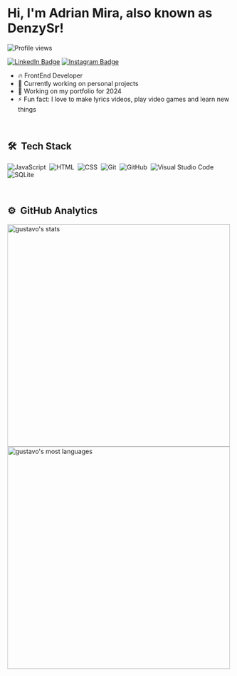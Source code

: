 <!-- <img align="right" height="590em" src="./assets/Instagram.svg"/> -->
<h1 align="left">Hi, I'm Adrian Mira, also known as DenzySr!</h1>
<p align="left"> <img src="https://komarev.com/ghpvc/?username=DenzySr&color=green" alt="Profile views" /> </p>

[![LinkedIn Badge](https://img.shields.io/badge/-Adrian%20Mira-04d361?style=flat-square&labelColor=555555&logo=linkedin&logoColor=white)](https://www.linkedin.com/in/adrian-mira-aasm27/)
[![Instagram Badge](https://img.shields.io/badge/-@eoadrian-04d361?style=flat-square&labelColor=555555&logo=instagram&logoColor=white)](https://www.instagram.com/_eoadrian/)


- 🔥 FrontEnd Developer
- 🌱 Currently working on personal projects
- 🔭 Working on my portfolio for 2024
- ⚡ Fun fact: I love to make lyrics videos, play video games and learn new things

<br>

## 🛠 &nbsp;Tech Stack

![JavaScript](https://img.shields.io/badge/-JavaScript-05122A?style=flat&logo=javascript)&nbsp;
![HTML](https://img.shields.io/badge/-HTML-05122A?style=flat&logo=HTML5)&nbsp;
![CSS](https://img.shields.io/badge/-CSS-05122A?style=flat&logo=CSS3&logoColor=1572B6)&nbsp;
![Git](https://img.shields.io/badge/-Git-05122A?style=flat&logo=git)&nbsp;
![GitHub](https://img.shields.io/badge/-GitHub-05122A?style=flat&logo=github)&nbsp;
![Visual Studio Code](https://img.shields.io/badge/-Visual%20Studio%20Code-05122A?style=flat&logo=visual-studio-code&logoColor=007ACC)&nbsp;
![SQLite](https://img.shields.io/badge/-SQLite-05122A?style=flat&logo=sqlite)&nbsp;

<br>

## ⚙️ &nbsp;GitHub Analytics
<p align="left">
<img width="500em" src="https://github-readme-stats.vercel.app/api?username=DenzySr&title_color=04D361&show_icons=true&icon_color=04D361&theme=vision-friendly-dark" alt="gustavo's stats"/>
<img width="500em" src="https://github-readme-stats.vercel.app/api/top-langs/?username=DenzySr&title_color=04D361&layout=compact&theme=vision-friendly-dark" alt="gustavo's most languages"/>
</p>
<br>
